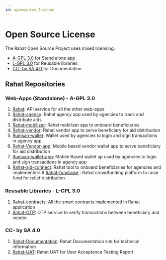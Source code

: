 ```yaml
---
id: opensource_license
---
```


# Open Source License 

The Rahat Open Source Project uses mixed licensing.



* [A-GPL 3.0](https://tldrlegal.com/license/gnu-lesser-general-public-license-v3-(lgpl-3)) for Stand alone app
* [L-GPL 3.0](https://tldrlegal.com/license/gnu-general-public-license-v3-(gpl-3)) for Reusable libraries
* [CC- by SA 4.0 ](https://creativecommons.org/licenses/by-sa/4.0/)for Documentation


## **Rahat Repositories[​](https://docs.rahat.io/docs/next/licenses#rahat-repositories)**


### **Web-Apps (Standalone) - A-GPL 3.0[​](https://docs.rahat.io/docs/next/licenses#web-apps-standalone---a-gpl-30)**



1. [Rahat](https://github.com/esatya/rahat-backend): API service for all the other web-apps
2. [Rahat-agency](https://github.com/esatya/rahat-agency): Rahat agency app used by agencies to track and distribute aids
3. [Rahat-mobilizer](https://github.com/esatya/rahat-mobilizer): Rahat mobilizer app to onboard beneficiaries
4. [Rahat-vendor](https://github.com/esatya/rahat-vendor): Rahat vendor app to serve beneficiary for aid distribution
5. [Rumsan-wallet](https://github.com/rumsan/wallet): Wallet used by agencies to login and sign transactions in agency app
6. [Rahat-Vendor-app](https://github.com/esatya/rahat-vendor-app): Mobile based vendor wallet app to serve beneficiary for aid distribution
7. [Rumsan-wallet-app](https://github.com/rumsan/wallet-app): Mobile Based wallet ap used by agencies to login and sign transactions in agency app
8. [Rahat-aid-connect](https://github.com/esatya/rahat-aid-connect): Rahat tool to onboard beneficiaries for agencies and implementers
9.[Rahat-fundraise](https://github.com/esatya/rahat-fundraise) : Rahat crowdfunding platform to raise fund for relief distribution


### **Reusable Libraries - L-GPL 3.0[​](https://docs.rahat.io/docs/next/licenses#reusable-libraries---l-gpl-30)**



1. [Rahat-contracts](https://github.com/esatya/rahat-contracts): All the smart contracts implemented in Rahat application
2. [Rahat-OTP](https://github.com/esatya/rahat-otp): OTP service to verify transactions between beneficiary and vendor


### **CC- by SA 4.0[​](https://docs.rahat.io/docs/next/licenses#cc--by-sa-40)**



1. [Rahat-Documentation](https://github.com/esatya/rahat-documentation): Rahat Documentation site for technical information
2. [Rahat-UAT](https://github.com/esatya/rahat-uat): Rahat UAT for User Acceptance Testing Report
